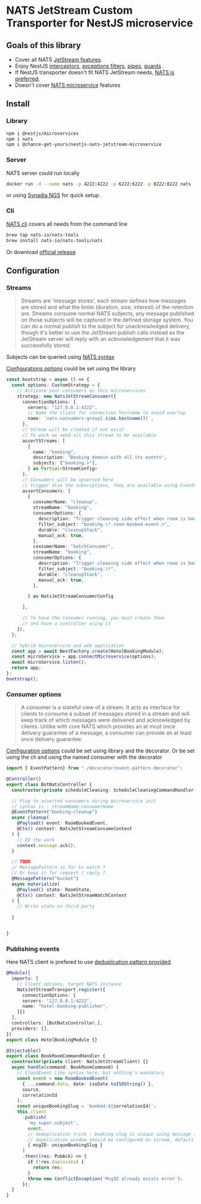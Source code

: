 # NATS JetStream Custom Transporter for NestJS microservice
## Goals of this library
- Cover all NATS [JetStream features](https://docs.nats.io/nats-concepts/jetstream).
- Enjoy NestJS [interceptors](https://docs.nestjs.com/microservices/interceptors), [exceptions filters](https://docs.nestjs.com/microservices/exception-filters), [pipes](https://docs.nestjs.com/microservices/pipes), [guards](https://docs.nestjs.com/microservices/guards) .
- If NestJS transporter doesn't fit NATS JetStream needs, [NATS is preferred](https://github.com/nats-io/nats.deno/blob/fd397655e390b36cd52119ec80ce3446f54cb614/examples/jetstream/js_readme_publish_examples.ts).
- Doesn't cover [NATS microservice](https://docs.nestjs.com/microservices/nats) features

## Install
### Library
```bash
npm i @nestjs/microservices
npm i nats
npm i @chance-get-yours/nestjs-nats-jetstream-microservice
```
### Server
NATS server could run locally
```bash
docker run -d --name nats -p 4222:4222 -p 6222:6222 -p 8222:8222 nats --jetstream -m 8222
```
or using [Synadia NGS](https://www.synadia.com/ngs) for quick setup.
### Cli
[NATS cli](https://docs.nats.io/running-a-nats-service/clients) covers all needs from the command line

```bash
brew tap nats-io/nats-tools
brew install nats-io/nats-tools/nats
```
Or download [official release](https://github.com/nats-io/natscli/releases/).

## Configuration
### Streams
> Streams are 'message stores', each stream defines how messages are stored and what the limits (duration, size, interest) of the retention are. Streams consume normal NATS subjects, any message published on those subjects will be captured in the defined storage system. You can do a normal publish to the subject for unacknowledged delivery, though it's better to use the JetStream publish calls instead as the JetStream server will reply with an acknowledgement that it was successfully stored.

Subjects can be queried using [NATS syntax](https://docs.nats.io/nats-concepts/subjects)

[Configurations options](https://docs.nats.io/nats-concepts/jetstream/streams) could be set using the library 

```typescript
const bootstrap = async () => {
  const options: CustomStrategy = {
    // Activate your consumers on this microservices
    strategy: new NatsJetStreamConsumer({
      connectionOptions: {
        servers: "127.0.0.1:4222",
        // Name the client for connection hostname to avoid overlap
        name: `nats-consumers-group1.${os.hostname()}`,
      },
      // Stream will be created if not exist
      // To work we need all this stream to be available
      assertStreams: [
        {
          name: "booking",
          description: "Booking domain with all its events",
          subjects: ["booking.>"],
        } as Partial<StreamConfig>
      ],
      // Consumers will be upserted here
      // trigger also the subsriptions, they are available using EventPattern
      assertConsumers: [
        {
          consumerName: "cleanup",
          streamName: "booking",
          consumerOptions: {
            description: "Trigger cleaning side effect when room is booked",
            filter_subject: "booking.\*.room-booked-event.>",
            durable: "cleanupStack",
            manual_ack: true,
          },
          consumerName: "batchConsumer",
          streamName: "booking",
          consumerOptions: {
            description: "Trigger cleaning side effect when room is booked",
            filter_subject: "booking.\*",
            durable: "cleanupStack",
            manual_ack: true,
          },

        } as NatsJetStreamConsumerConfig

      ],

      // To have the consumer running, you must create them
      // and have a controller using it 
    }),
  };

  // hybrid microservice and web application
  const app = await NestFactory.create(HotelBookingModule);
  const microService = app.connectMicroservice(options);
  await microService.listen();
  return app;
};
bootstrap();

```

### Consumer options

> A consumer is a stateful view of a stream. It acts as interface for clients to consume a subset of messages stored in a stream and will keep track of which messages were delivered and acknowledged by clients.
> Unlike with core NATS which provides an at most once delivery guarantee of a message, a consumer can provide an at least once delivery guarantee.

[Configuration options](https://docs.nats.io/nats-concepts/jetstream/consumers) could be set using library and the decorator. Or be set using the cli and using the named consumer with the decorator

```typescript
import { EventPattern} from "./decorator/event-pattern.decorator";

@Controller()
export class BotNatsController {
  constructor(private scheduleCleaning: ScheduleCleaningCommandHandler) {}

  // Plug to asserted consumers during microservice init 
  // syntax is : streamName:consumerName
  @EventPattern("booking:cleanup")
  async cleanup(
    @Payload() event: RoomBookedEvent,
    @Ctx() context: NatsJetStreamConsumeContext
  ) {
    // DO the work
    context.message.ack();
  }

  // TODO
  // MessagePattern is for kv watch ?
  // Or keep it for request / reply ?
  @MessagePattern("bucket")
  async materialize(
    @Payload() state: RoomState,
    @Ctx() context: NatsJetStreamWatchContext
  ) {
    // Write state on third party
    
  }


}

```

### Publishing events
Here NATS client is prefered to use [deduplication pattern provided](https://nats.io/blog/new-per-subject-discard-policy/).

```typescript
@Module({
  imports: [
    // Client options, target NATS instance
    NatsJetStreamTransport.register({
      connectionOptions: {
      servers: "127.0.0.1:4222",
      name: "hotel-booking-publisher",
    }})
  ],
  controllers: [BotNatsController,],
  providers: [],
})
export class HotelBookingModule {}
```

```typescript
@Injectable()
export class BookRoomCommandHandler {
  constructor(private client: NatsJetStreamClient) {}
  async handle(command: BookRoomCommand) {
    // CloudEvent like syntax here, but nothing's mandatory
    const event = new RoomBookedEvent(
      { ...command.data, date: isoDate.toISOString() },
      source,
      correlationId
    );
    const uniqueBookingSlug = `booked-${correlationId}`;
    this.client
      .publish(
        'my.super.subject',
        event,
        // deduplication trick : booking slug is unique using message ID
        // dupelication_window should be configured on stream, default 2mn
        { msgID: uniqueBookingSlug }
      )
      .then((res: PubAck) => {
        if (!res.duplicate) {
          return res;
        }
        throw new ConflictException('MsgID already exists error');
      });
  }
}
```